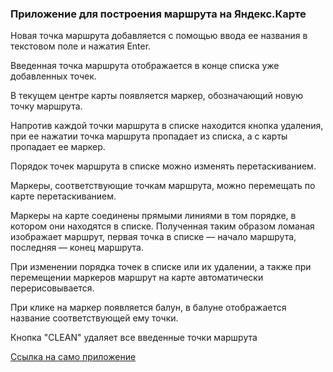 ### Приложение для построения маршрута на Яндекс.Карте

Новая точка маршрута добавляется с помощью ввода ее названия в текстовом поле и нажатия Enter.

Введенная точка маршрута отображается в конце списка уже добавленных точек.

В текущем центре карты появляется маркер, обозначающий новую точку маршрута.

Напротив каждой точки маршрута в списке находится кнопка удаления, при ее нажатии точка маршрута пропадает из списка, а с карты пропадает ее маркер.

Порядок точек маршрута в списке можно изменять перетаскиванием.

Маркеры, соответствующие точкам маршрута, можно перемещать по карте перетаскиванием.

Маркеры на карте соединены прямыми линиями в том порядке, в котором они находятся в списке. Полученная таким образом ломаная изображает маршрут, первая точка в списке — начало маршрута, последняя — конец маршрута.

При изменении порядка точек в списке или их удалении, а также при перемещении маркеров маршрут на карте автоматически перерисовывается.

При клике на маркер появляется балун, в балуне отображается название соответствующей ему точки.

Кнопка "CLEAN" удаляет все введенные точки маршрута

[Ссылка на само приложение](http://webanatoly.github.io/examplesJS/route-editor/index.html)